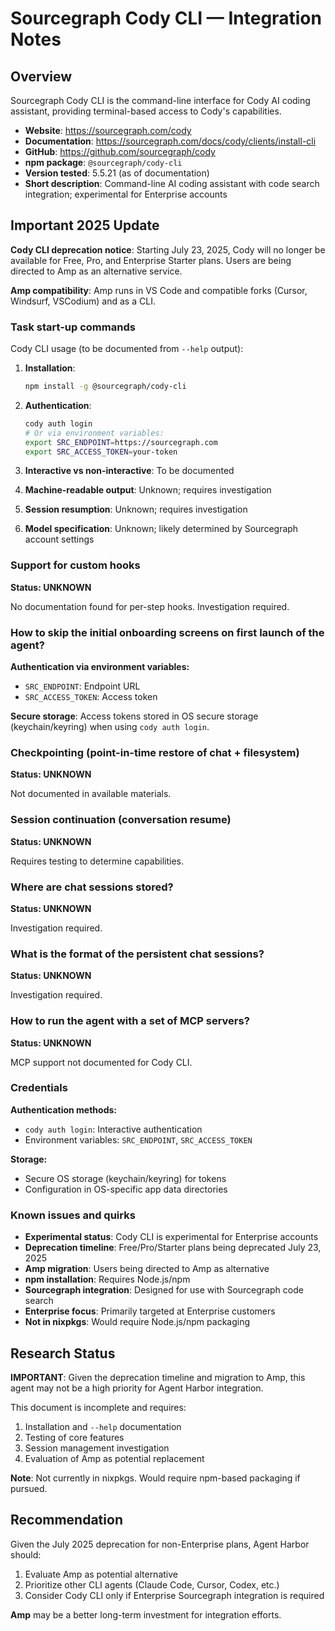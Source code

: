 # Sourcegraph Cody CLI — Integration Notes

## Overview

Sourcegraph Cody CLI is the command-line interface for Cody AI coding assistant, providing terminal-based access to Cody's capabilities.

- **Website**: <https://sourcegraph.com/cody>
- **Documentation**: <https://sourcegraph.com/docs/cody/clients/install-cli>
- **GitHub**: <https://github.com/sourcegraph/cody>
- **npm package**: `@sourcegraph/cody-cli`
- **Version tested**: 5.5.21 (as of documentation)
- **Short description**: Command-line AI coding assistant with code search integration; experimental for Enterprise accounts

## Important 2025 Update

**Cody CLI deprecation notice**: Starting July 23, 2025, Cody will no longer be available for Free, Pro, and Enterprise Starter plans. Users are being directed to Amp as an alternative service.

**Amp compatibility**: Amp runs in VS Code and compatible forks (Cursor, Windsurf, VSCodium) and as a CLI.

### Task start-up commands

Cody CLI usage (to be documented from `--help` output):

1. **Installation**:

   ```bash
   npm install -g @sourcegraph/cody-cli
   ```

2. **Authentication**:

   ```bash
   cody auth login
   # Or via environment variables:
   export SRC_ENDPOINT=https://sourcegraph.com
   export SRC_ACCESS_TOKEN=your-token
   ```

3. **Interactive vs non-interactive**: To be documented

4. **Machine-readable output**: Unknown; requires investigation

5. **Session resumption**: Unknown; requires investigation

6. **Model specification**: Unknown; likely determined by Sourcegraph account settings

### Support for custom hooks

**Status: UNKNOWN**

No documentation found for per-step hooks. Investigation required.

### How to skip the initial onboarding screens on first launch of the agent?

**Authentication via environment variables:**
- `SRC_ENDPOINT`: Endpoint URL
- `SRC_ACCESS_TOKEN`: Access token

**Secure storage**: Access tokens stored in OS secure storage (keychain/keyring) when using `cody auth login`.

### Checkpointing (point-in-time restore of chat + filesystem)

**Status: UNKNOWN**

Not documented in available materials.

### Session continuation (conversation resume)

**Status: UNKNOWN**

Requires testing to determine capabilities.

### Where are chat sessions stored?

**Status: UNKNOWN**

Investigation required.

### What is the format of the persistent chat sessions?

**Status: UNKNOWN**

Investigation required.

### How to run the agent with a set of MCP servers?

**Status: UNKNOWN**

MCP support not documented for Cody CLI.

### Credentials

**Authentication methods:**
- `cody auth login`: Interactive authentication
- Environment variables: `SRC_ENDPOINT`, `SRC_ACCESS_TOKEN`

**Storage:**
- Secure OS storage (keychain/keyring) for tokens
- Configuration in OS-specific app data directories

### Known issues and quirks

- **Experimental status**: Cody CLI is experimental for Enterprise accounts
- **Deprecation timeline**: Free/Pro/Starter plans being deprecated July 23, 2025
- **Amp migration**: Users being directed to Amp as alternative
- **npm installation**: Requires Node.js/npm
- **Sourcegraph integration**: Designed for use with Sourcegraph code search
- **Enterprise focus**: Primarily targeted at Enterprise customers
- **Not in nixpkgs**: Would require Node.js/npm packaging

## Research Status

**IMPORTANT**: Given the deprecation timeline and migration to Amp, this agent may not be a high priority for Agent Harbor integration.

This document is incomplete and requires:
1. Installation and `--help` documentation
2. Testing of core features
3. Session management investigation
4. Evaluation of Amp as potential replacement

**Note**: Not currently in nixpkgs. Would require npm-based packaging if pursued.

## Recommendation

Given the July 2025 deprecation for non-Enterprise plans, Agent Harbor should:
1. Evaluate Amp as potential alternative
2. Prioritize other CLI agents (Claude Code, Cursor, Codex, etc.)
3. Consider Cody CLI only if Enterprise Sourcegraph integration is required

**Amp** may be a better long-term investment for integration efforts.
